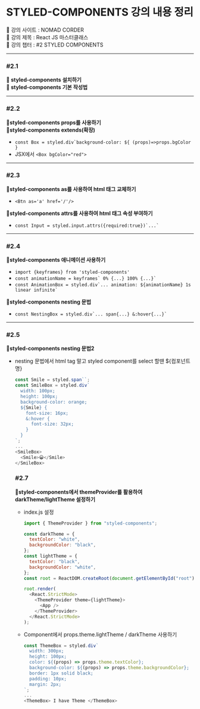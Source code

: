 # STYLED-COMPONENTS 강의 내용 정리

📍 강의 사이트 : NOMAD CORDER  
📍 강의 제목 : React JS 마스터클래스  
📍 강의 챕터 : #2 STYLED COMPONENTS

---

### #2.1

**📗 styled-components 설치하기**  
**📗 styled-components 기본 작성법**

---

### #2.2

**📗styled-components props를 사용하기**  
**📗styled-components extends(확장)**

- `` const Box = styled.div`background-color: ${ (props)=>props.bgColor } ``
- JSX에서 `<Box bgColor="red">`

---

### #2.3

**📗styled-components as를 사용하여 html 태그 교체하기**

- `<Btn as='a' href='/'/>`

**📗styled-components attrs를 사용하여 html 태그 속성 부여하기**

- `` const Input = styled.input.attrs({required:true})`...`  ``

---

### #2.4

**📗styled-components 애니메이션 사용하기**

- `import {keyframes} from 'styled-components'`
- `` const animationName = keyframes` 0% {...} 100% {...}`  ``
- `` const AnimationBox = styled.div`... animation: ${animationName} 1s linear infinite` ``

**📗styled-components nesting 문법**

- `` const NestingBox = styled.div`... span{...} &:hover{...}` ``

---

### #2.5

**📗styled-components nesting 문법2**

- nesting 문법에서 html tag 말고 styled component를 select 할땐 ${컴포넌트명}

  ```js
  const Smile = styled.span``;
  const SmileBox = styled.div`
    width: 100px;
    height: 100px;
    background-color: orange;
    ${Smile} {
      font-size: 16px;
      &:hover {
        font-size: 32px;
      }
    }
  `;
  ...
  <SmileBox>
    <Smile>😀</Smile>
  </SmileBox>
  ```

  ### #2.7

  **📗styled-components에서 themeProvider를 활용하여 darkTheme/lightTheme 설정하기**

  - index.js 설정

    ```js
    import { ThemeProvider } from "styled-components";

    const darkTheme = {
      textColor: "white",
      backgroundColor: "black",
    };
    const lightTheme = {
      textColor: "black",
      backgroundColor: "white",
    };
    const root = ReactDOM.createRoot(document.getElementById("root"));

    root.render(
      <React.StrictMode>
        <ThemeProvider theme={lightTheme}>
          <App />
        </ThemeProvider>
      </React.StrictMode>
    );
    ```

  - Component에서 props.theme.lightTheme / darkTheme 사용하기
    ```js
    const ThemeBox = styled.div`
      width: 300px;
      height: 100px;
      color: ${(props) => props.theme.textColor};
      background-color: ${(props) => props.theme.backgroundColor};
      border: 1px solid black;
      padding: 10px;
      margin: 2px;
    `;
    ...
    <ThemeBox> I have Theme </ThemeBox>
    ```
